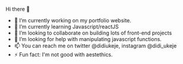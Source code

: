 Hi there 👋

- 🔭 I’m currently working on my portfolio website.
- 🌱 I’m currently learning Javascript/reactJS
- 👯 I’m looking to collaborate on building lots of front-end projects
- 🤔 I’m looking for help with manipulating javascript functions.
- 📫 You can reach me on twitter @didiukeje, instagram @didi_ukeje
- ⚡ Fun fact: I'm not good with aestethics.

